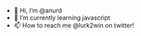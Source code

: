 - 👋 Hi, I’m @anurd
- 🌱 I’m currently learning javascript
- 📫 How to reach me @lurk2win on twitter!

<!---
anurd/anurd is a ✨ special ✨ repository because its `README.md` (this file) appears on your GitHub profile.
You can click the Preview link to take a look at your changes.
--->
